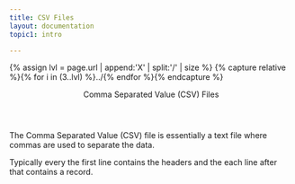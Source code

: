 ```yaml
---
title: CSV Files
layout: documentation
topic1: intro

---
```

{% assign lvl = page.url | append:'X' | split:'/' | size %}
{% capture relative %}{% for i in (3..lvl) %}../{% endfor %}{% endcapture %}


<section id="intro" class="main-section">

<header>
  <p>Comma Separated Value (CSV) Files</p>
</header>

<p>The Comma Separated Value (CSV) file is essentially
a text file where commas are used to separate the data.</p>

<p>Typically every the first line contains the headers and the
each line after that contains a record.</p>

<!--
TODO: Figure out what I need to elaborate on.
-->

</section>
